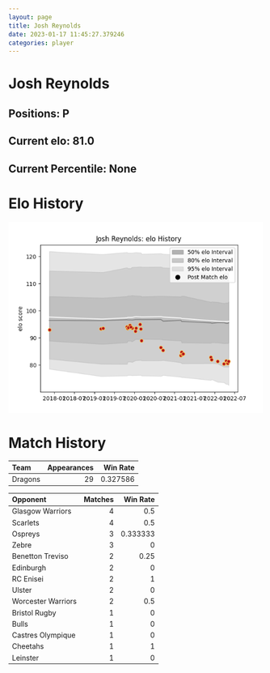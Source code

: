 ```yaml
---  
layout: page  
title: Josh Reynolds  
date: 2023-01-17 11:45:27.379246  
categories: player  
---
```

# Josh Reynolds

## Positions: P

## Current elo: 81.0

## Current Percentile: None

# Elo History


![elo history](history_JoshReynolds.png)
# Match History


| Team    |   Appearances |   Win Rate |
|:--------|--------------:|-----------:|
| Dragons |            29 |   0.327586 |

| Opponent           |   Matches |   Win Rate |
|:-------------------|----------:|-----------:|
| Glasgow Warriors   |         4 |   0.5      |
| Scarlets           |         4 |   0.5      |
| Ospreys            |         3 |   0.333333 |
| Zebre              |         3 |   0        |
| Benetton Treviso   |         2 |   0.25     |
| Edinburgh          |         2 |   0        |
| RC Enisei          |         2 |   1        |
| Ulster             |         2 |   0        |
| Worcester Warriors |         2 |   0.5      |
| Bristol Rugby      |         1 |   0        |
| Bulls              |         1 |   0        |
| Castres Olympique  |         1 |   0        |
| Cheetahs           |         1 |   1        |
| Leinster           |         1 |   0        |